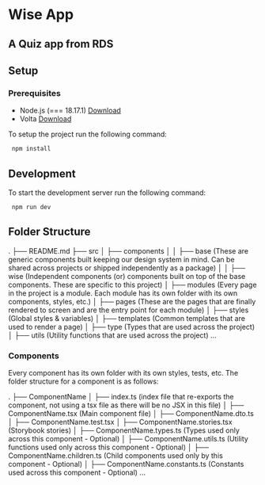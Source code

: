 # Wise App

## A Quiz app from RDS

## Setup

### Prerequisites

- Node.js (=== 18.17.1) [Download](https://nodejs.org/en/download/)
- Volta [Download](https://docs.volta.sh/guide/getting-started)

To setup the project run the following command:

```bash
 npm install
```

## Development

To start the development server run the following command:

```bash
 npm run dev
```

## Folder Structure

.
├── README.md
├── src
│ ├── components
│ │ ├── base (These are generic components built keeping our design system in mind. Can be shared across projects or shipped independently as a package)
│ │ ├── wise (Independent components (or) components built on top of the base components. These are specific to this project)
│ ├── modules (Every page in the project is a module. Each module has its own folder with its own components, styles, etc.)
│ ├── pages (These are the pages that are finally rendered to screen and are the entry point for each module)
│ ├── styles (Global styles & variables)
│ ├── templates (Common templates that are used to render a page)
│ ├── type (Types that are used across the project)
│ ├── utils (Utility functions that are used across the project)
...

### Components

Every component has its own folder with its own styles, tests, etc. The folder structure for a component is as follows:

.
├── ComponentName
│ ├── index.ts (index file that re-exports the component, not using a tsx file as there will be no JSX in this file)
│ ├── ComponentName.tsx (Main component file)
│ ├── ComponentName.dto.ts
│ ├── ComponentName.test.tsx
│ ├── ComponentName.stories.tsx (Storybook stories)
│ ├── ComponentName.types.ts (Types used only across this component - Optional)
│ ├── ComponentName.utils.ts (Utility functions used only across this component - Optional)
│ ├── ComponentName.children.ts (Child components used only by this component - Optional)
│ ├── ComponentName.constants.ts (Constants used across this component - Optional)
...
